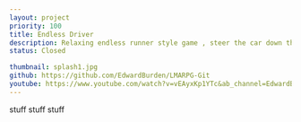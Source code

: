 ```yaml
---
layout: project
priority: 100
title: Endless Driver
description: Relaxing endless runner style game , steer the car down the road avoiding cars and obstacles
status: Closed

thumbnail: splash1.jpg
github: https://github.com/EdwardBurden/LMARPG-Git
youtube: https://www.youtube.com/watch?v=vEAyxKp1YTc&ab_channel=EdwardBurden
---
```


stuff stuff stuff